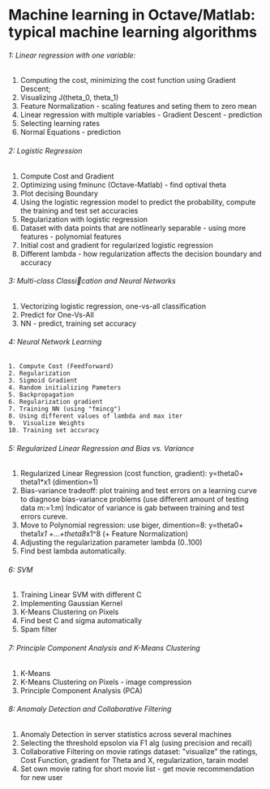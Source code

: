 # Machine learning in Octave/Matlab: typical machine learning algorithms ##

###### 1:  Linear regression with one variable:
   1. Computing the cost, minimizing the cost function using Gradient Descent;
   2. Visualizing J(theta_0, theta_1)
   3. Feature Normalization - scaling features and seting them to zero mean
   4. Linear regression with multiple variables - Gradient Descent - prediction
   5. Selecting learning rates
   6. Normal Equations - prediction

###### 2: Logistic Regression
   1. Compute Cost and Gradient
   2. Optimizing using fminunc (Octave-Matlab) - find optival theta
   3. Plot decising Boundary
   4. Using the logistic regression model to predict the probability, compute the training and test set accuracies
   5. Regularization with logistic regression
   6. Dataset with data points that are notlinearly separable - using more features - polynomial features
   7. Initial cost and gradient for regularized logistic regression
   8. Different lambda - how regularization affects the decision boundary and accuracy
   
###### 3: Multi-class Classication and Neural Networks
   1. Vectorizing logistic regression, one-vs-all classification
   2. Predict for One-Vs-All
   3. NN - predict,  training set accuracy

###### 4: Neural Network Learning
    1. Compute Cost (Feedforward)
    2. Regularization
    3. Sigmoid Gradient
    4. Random initializing Pameters
    5. Backpropagation
    6. Regularization gradient
    7. Training NN (using "fmincg")
    8. Using different values of lambda and max iter
    9.  Visualize Weights
    10. Training set accuracy

###### 5: Regularized Linear Regression and Bias vs. Variance
   1. Regularized Linear Regression (cost function, gradient): y=theta0+ theta1*x1 (dimention=1)
   2. Bias-variance tradeoff: plot training and test errors on a learning curve to diagnose bias-variance problems (use different amount of testing data m:=1:m)
   Indicator of variance is gab between training and test errors cureve.
   3. Move to Polynomial regression: use biger, dimention=8: y=theta0+ theta1*x1 +...+theta8*x1^8 (+ Feature Normalization)
   4. Adjusting the regularization parameter lambda (0..100)
   5. Find best lambda automatically.

###### 6: SVM
   1. Training Linear SVM with different C
   2. Implementing Gaussian Kernel
   3. K-Means Clustering on Pixels
   3. Find best C and sigma automatically
   4. Spam filter

###### 7:  Principle Component Analysis and K-Means Clustering
   1. K-Means
   2. K-Means Clustering on Pixels - image compression
   3. Principle Component Analysis (PCA)
     
###### 8:  Anomaly Detection and Collaborative Filtering
   1. Anomaly Detection in server statistics across several machines
   2. Selecting the threshold epsolon via F1 alg (using precision and recall)
   3. Collaborative Filtering on movie ratings dataset: "visualize" the ratings, Cost Function, gradient for Theta and X,    regularization, tarain model
   4. Set own movie rating for short movie list - get  movie recommendation for new user
  
